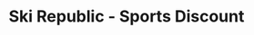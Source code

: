 ---
title: "Ski Republic - Sports Discount"
url: /font-romeu-odeillo-via/ski-republic-sports-discount/
shop: ski
---